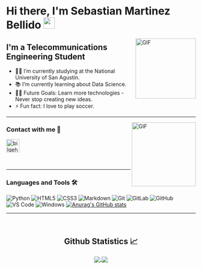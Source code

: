 # Hi there, I'm Sebastian Martinez Bellido <img  width="30px" src="https://media.tenor.com/images/3b388fe03da271d2674faf85eb7c3fcd/tenor.gif" />

<img align="right" alt="GIF" height="160px" src="https://media.giphy.com/media/du3J3cXyzhj75IOgvA/giphy.gif" />

## I'm a Telecommunications Engineering Student  

- 👨‍💻 I’m currently studying at the National University of San Agustin. 
- 📚 I’m currently learning about Data Science.
- 💪🏼 Future Goals: Learn more technologies - Never stop creating new ideas.
- ⚡ Fun fact: I love to play soccer.

---
[linkedin]: https://www.linkedin.com/in/sebastian-marshall-martinez-bellido-6a5207243/
<img align="right" alt="GIF" height="170px" src="https://media.giphy.com/media/J5B1Y8QZnzXXbLQIBu/giphy.gif" />


### Contact with me 📝


[<img align="center" alt="bilgehangecici | LinkedIn" width="35px" src="https://i.pinimg.com/originals/de/b4/6f/deb46f02a59e3b3a2aa58fac16290d63.gif" />][linkedin]


<br />

---

### Languages and Tools 🛠 

![Python](http://img.shields.io/badge/-Python-3776AB?style=flat-square&logo=python&logoColor=ffffff)
![HTML5](https://img.shields.io/badge/-HTML5-%23E44D27?style=flat-square&logo=html5&logoColor=ffffff)
![CSS3](https://img.shields.io/badge/-CSS3-%231572B6?style=flat-square&logo=css3)
![Markdown](https://img.shields.io/badge/-Markdown-000000?style=flat-square&logo=markdown)
![Git](https://img.shields.io/badge/-Git-%23F05032?style=flat-square&logo=git&logoColor=%23ffffff)
![GitLab](https://img.shields.io/badge/-GitLab-FCA121?style=flat-square&logo=gitlab)
![GitHub](https://img.shields.io/badge/-GitHub-181717?style=flat-square&logo=github)
![VS Code](http://img.shields.io/badge/-VS%20Code-007ACC?style=flat-square&logo=visual-studio-code&logoColor=ffffff)
![Windows](http://img.shields.io/badge/-Windows-0078D6?style=flat-square&logo=windows&logoColor=ffffff)
[![Anurag's GitHub stats](https://github-readme-stats.vercel.app/api?username=Sebastian974)](https://github.com/Sebastian974/github-readme-stats)
<br/>

---

<br/>

  <h2 align="center"> Github Statistics 📈 </h2>
  
  <div align="center"> 
     <a href="">
      <img align="center" src="https://github-readme-stats.vercel.app/api?username=anuraghazra" />
    </a>
    <a href="">
      <img align="center" src="https://github-readme-stats.vercel.app/api/top-langs/?username=Sebastian974&theme=react&line_height=40&hide=css"/>
    </a>
</div
  
<br/>





